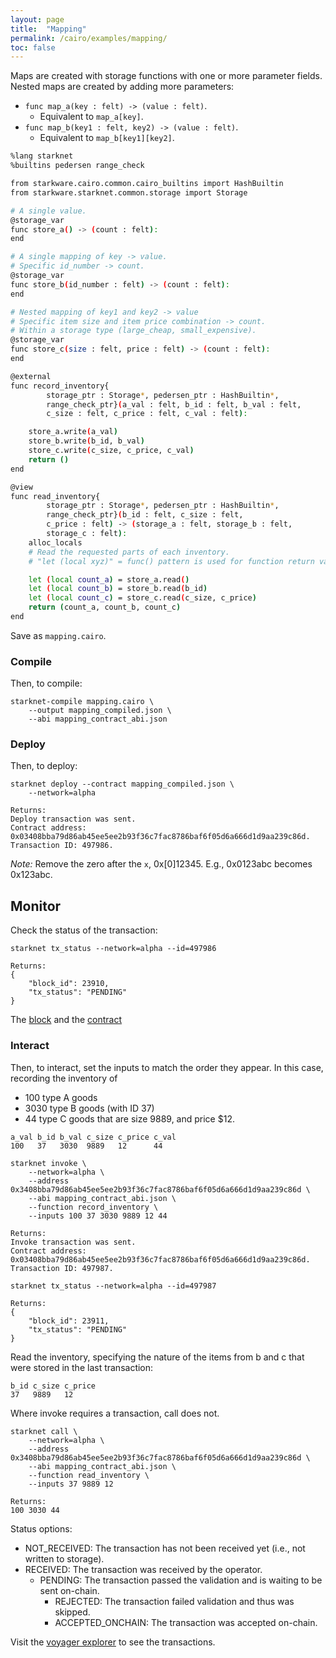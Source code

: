 ```yaml
---
layout: page
title:  "Mapping"
permalink: /cairo/examples/mapping/
toc: false
---
```


Maps are created with storage functions with one or more parameter fields.
Nested maps are created by adding more parameters:

- `func map_a(key : felt) -> (value : felt)`.
    - Equivalent to  `map_a[key]`.
- `func map_b(key1 : felt, key2) -> (value : felt)`.
    - Equivalent to `map_b[key1][key2]`.


```sh
%lang starknet
%builtins pedersen range_check

from starkware.cairo.common.cairo_builtins import HashBuiltin
from starkware.starknet.common.storage import Storage

# A single value.
@storage_var
func store_a() -> (count : felt):
end

# A single mapping of key -> value.
# Specific id_number -> count.
@storage_var
func store_b(id_number : felt) -> (count : felt):
end

# Nested mapping of key1 and key2 -> value
# Specific item size and item price combination -> count.
# Within a storage type (large_cheap, small_expensive).
@storage_var
func store_c(size : felt, price : felt) -> (count : felt):
end

@external
func record_inventory{
        storage_ptr : Storage*, pedersen_ptr : HashBuiltin*,
        range_check_ptr}(a_val : felt, b_id : felt, b_val : felt,
        c_size : felt, c_price : felt, c_val : felt):

    store_a.write(a_val)
    store_b.write(b_id, b_val)
    store_c.write(c_size, c_price, c_val)
    return ()
end

@view
func read_inventory{
        storage_ptr : Storage*, pedersen_ptr : HashBuiltin*,
        range_check_ptr}(b_id : felt, c_size : felt,
        c_price : felt) -> (storage_a : felt, storage_b : felt,
        storage_c : felt):
    alloc_locals
    # Read the requested parts of each inventory.
    # "let (local xyz)" = func() pattern is used for function return values.

    let (local count_a) = store_a.read()
    let (local count_b) = store_b.read(b_id)
    let (local count_c) = store_c.read(c_size, c_price)
    return (count_a, count_b, count_c)
end

```
Save as `mapping.cairo`.

### Compile

Then, to compile:
```
starknet-compile mapping.cairo \
    --output mapping_compiled.json \
    --abi mapping_contract_abi.json
```
### Deploy

Then, to deploy:
```
starknet deploy --contract mapping_compiled.json \
    --network=alpha

Returns:
Deploy transaction was sent.
Contract address: 0x03408bba79d86ab45ee5ee2b93f36c7fac8786baf6f05d6a666d1d9aa239c86d.
Transaction ID: 497986.
```

*Note:* Remove the zero after the `x`, 0x[0]12345. E.g., 0x0123abc becomes 0x123abc.

## Monitor

Check the status of the transaction:

```
starknet tx_status --network=alpha --id=497986

Returns:
{
    "block_id": 23910,
    "tx_status": "PENDING"
}
```
The [block](https://voyager.online/block/23910) and the
[contract](https://voyager.online/contract/0x3408bba79d86ab45ee5ee2b93f36c7fac8786baf6f05d6a666d1d9aa239c86d#state)

### Interact

Then, to interact, set the inputs to match the order they appear. In this case,
recording the inventory of

- 100 type A goods
- 3030 type B goods (with ID 37)
- 44 type C goods that are size 9889, and price $12.

```
a_val b_id b_val c_size c_price c_val
100   37   3030  9889   12      44
```

```
starknet invoke \
    --network=alpha \
    --address 0x3408bba79d86ab45ee5ee2b93f36c7fac8786baf6f05d6a666d1d9aa239c86d \
    --abi mapping_contract_abi.json \
    --function record_inventory \
    --inputs 100 37 3030 9889 12 44

Returns:
Invoke transaction was sent.
Contract address: 0x03408bba79d86ab45ee5ee2b93f36c7fac8786baf6f05d6a666d1d9aa239c86d.
Transaction ID: 497987.
```

```
starknet tx_status --network=alpha --id=497987

Returns:
{
    "block_id": 23911,
    "tx_status": "PENDING"
}
```
Read the inventory, specifying the nature of the items from b and c that
were stored in the last transaction:
```
b_id c_size c_price
37   9889   12
```
Where invoke requires a transaction, call does not.
```
starknet call \
    --network=alpha \
    --address 0x3408bba79d86ab45ee5ee2b93f36c7fac8786baf6f05d6a666d1d9aa239c86d \
    --abi mapping_contract_abi.json \
    --function read_inventory \
    --inputs 37 9889 12

Returns:
100 3030 44
```

Status options:

- NOT_RECEIVED: The transaction has not been received yet (i.e., not written to storage).
- RECEIVED: The transaction was received by the operator.
    - PENDING: The transaction passed the validation and is waiting to be sent on-chain.
        - REJECTED: The transaction failed validation and thus was skipped.
        - ACCEPTED_ONCHAIN: The transaction was accepted on-chain.


Visit the [voyager explorer](https://voyager.online/) to see the transactions.
